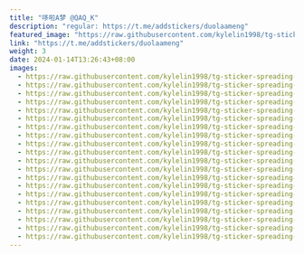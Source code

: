 ```yaml
---
title: "哆啦A梦 @QAQ_K"
description: "regular: https://t.me/addstickers/duolaameng"
featured_image: "https://raw.githubusercontent.com/kylelin1998/tg-sticker-spreading-worldwide-images/main/img/a2804d6d-47ca-493b-8c92-d6228ae3f8cd.jpg"
link: "https://t.me/addstickers/duolaameng"
weight: 3
date: 2024-01-14T13:26:43+08:00
images:
  - https://raw.githubusercontent.com/kylelin1998/tg-sticker-spreading-worldwide-images/main/img/a2804d6d-47ca-493b-8c92-d6228ae3f8cd.jpg
  - https://raw.githubusercontent.com/kylelin1998/tg-sticker-spreading-worldwide-images/main/img/51c7a43a-ec6c-4a60-995e-47ba34b16fa4.jpg
  - https://raw.githubusercontent.com/kylelin1998/tg-sticker-spreading-worldwide-images/main/img/cdc3b2aa-cd1d-4d8a-81a5-0a1a77317fe1.jpg
  - https://raw.githubusercontent.com/kylelin1998/tg-sticker-spreading-worldwide-images/main/img/8ac28931-2e73-43c0-bcb1-68273e7af082.jpg
  - https://raw.githubusercontent.com/kylelin1998/tg-sticker-spreading-worldwide-images/main/img/665f637a-b5c4-4fb0-b518-de1d38816c2a.jpg
  - https://raw.githubusercontent.com/kylelin1998/tg-sticker-spreading-worldwide-images/main/img/62d2b6dc-764e-49d2-a35c-620cdedd8d74.jpg
  - https://raw.githubusercontent.com/kylelin1998/tg-sticker-spreading-worldwide-images/main/img/19ff3332-b80f-4035-90a0-bfea9e9d0e31.jpg
  - https://raw.githubusercontent.com/kylelin1998/tg-sticker-spreading-worldwide-images/main/img/cd09aa75-e177-4316-aae9-fd7da365208e.jpg
  - https://raw.githubusercontent.com/kylelin1998/tg-sticker-spreading-worldwide-images/main/img/69c80a94-7fd4-4ef4-9397-d34e527a4092.jpg
  - https://raw.githubusercontent.com/kylelin1998/tg-sticker-spreading-worldwide-images/main/img/5aae0463-80b3-4d02-8f33-38f9d0a3b0dd.jpg
  - https://raw.githubusercontent.com/kylelin1998/tg-sticker-spreading-worldwide-images/main/img/cc732776-d216-4082-a629-a76e8fcced9f.jpg
  - https://raw.githubusercontent.com/kylelin1998/tg-sticker-spreading-worldwide-images/main/img/5a4ba2b5-f627-4cae-814c-a17a992b0d33.jpg
  - https://raw.githubusercontent.com/kylelin1998/tg-sticker-spreading-worldwide-images/main/img/8ea39c69-e869-418f-a1a7-d6747d89cd3e.jpg
  - https://raw.githubusercontent.com/kylelin1998/tg-sticker-spreading-worldwide-images/main/img/1888d3dd-793b-4a42-ab38-606e11991361.jpg
  - https://raw.githubusercontent.com/kylelin1998/tg-sticker-spreading-worldwide-images/main/img/f588847c-9687-4951-aaf6-51197e38ece3.jpg
  - https://raw.githubusercontent.com/kylelin1998/tg-sticker-spreading-worldwide-images/main/img/70506b84-32f4-45f2-8f3a-c942cea798bb.jpg
  - https://raw.githubusercontent.com/kylelin1998/tg-sticker-spreading-worldwide-images/main/img/ddb44c80-7e20-4106-a77c-438aade3da36.jpg
  - https://raw.githubusercontent.com/kylelin1998/tg-sticker-spreading-worldwide-images/main/img/90e11500-a15f-4b64-9e17-49b777e133ee.jpg
  - https://raw.githubusercontent.com/kylelin1998/tg-sticker-spreading-worldwide-images/main/img/4de8e6a7-8faa-4d7d-9ca4-1fb06ce2ca60.jpg
  - https://raw.githubusercontent.com/kylelin1998/tg-sticker-spreading-worldwide-images/main/img/7559f2bc-52f0-466c-9886-57a0b8ff607e.jpg
---
```

